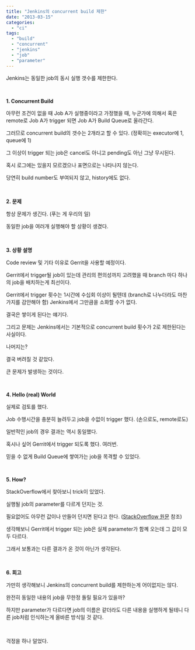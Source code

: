 ```yaml
---
title: "Jenkins의 concurrent build 제한"
date: "2013-03-15"
categories: 
  - "ci"
tags: 
  - "build"
  - "concurrent"
  - "jenkins"
  - "job"
  - "parameter"
---
```


Jenkins는 동일한 job의 동시 실행 갯수를 제한한다.

 

**1\. Concurrent Build**

아무런 조건이 없을 때 Job A가 실행중이라고 가정했을 때, 누군가에 의해서 혹은 remote로 Job A가 trigger 되면 Job A가 Build Queue로 올라간다.

그러므로 concurrent build의 갯수는 2개라고 할 수 있다. (정확히는 executor에 1, queue에 1)

그 이상이 trigger 되는 job은 cancel도 아니고 pending도 아닌 그냥 무시된다.

혹시 로그에는 있을지 모르겠으나 표면으로는 나타나지 않는다.

당연히 build number도 부여되지 않고, history에도 없다.

 

**2\. 문제**

항상 문제가 생긴다. (푸는 게 우리의 일)

동일한 job을 여러개 실행해야 할 상황이 생겼다.

 

**3\. 상황 설명**

Code review 및 기타 이유로 Gerrit을 사용할 예정이다.

Gerrit에서 trigger될 job이 있는데 관리의 편의성까지 고려했을 때 branch 마다 하나의 job을 배치하는게 최선이다.

Gerrit에서 trigger 횟수는 1시간에 수십회 이상이 될텐데 (branch로 나누더라도 마찬가지를 감안해야 함) Jenkins에서 그만큼을 소화할 수가 없다.

결국은 쌓이게 된다는 얘기다.

그리고 문제는 Jenkins에서는 기본적으로 concurrent build 횟수가 2로 제한된다는 사실이다.

나머지는?

결국 버려질 것 같았다.

큰 문제가 발생하는 것이다.

 

**4\. Hello (real) World**

실제로 검토를 했다.

Job 수행시간을 충분히 늘려두고 job을 수없이 trigger 했다. (손으로도, remote로도)

일반적인 job의 경우 결과는 역시 동일했다.

혹시나 싶어 Gerrit에서 trigger 되도록 했다. 여러번.

믿을 수 없게 Build Queue에 쌓여가는 job을 목격할 수 있었다.

 

**5\. How?**

StackOverflow에서 찾아보니 trick이 있었다.

실행될 job의 parameter를 다르게 던지는 것.

필요없어도 아무런 값이나 만들어 던지면 된다고 한다. ([StackOverflow 원문](http://stackoverflow.com/questions/8268753/more-than-one-build-in-queue-for-specific-job-in-jenkins) 참조)

생각해보니 Gerrit에서 trigger 되는 job은 실제 parameter가 함꼐 오는데 그 값이 모두 다르다.

그래서 보통과는 다른 결과가 온 것이 아닌가 생각된다.

 

**6\. 회고**

가만히 생각해보니 Jenkins의 concurrent build를 제한하는게 어이없지는 않다.

완전히 동일한 내용의 job을 무한정 돌릴 필요가 있을까?

하지만 parameter가 다르다면 job의 이름은 같더라도 다른 내용을 실행하게 될테니 다른 job처럼 인식하는게 올바른 방식일 것 같다.

 

걱정을 하나 덜었다.
